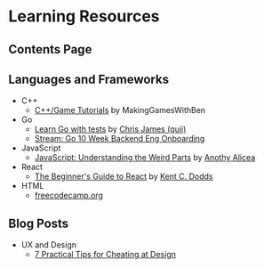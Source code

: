 # Learning Resources

## Contents Page

## Languages and Frameworks

- C++
  - [C++/Game Tutorials](https://www.youtube.com/watch?v=hQ2I8D2ogrs&list=PLSPw4ASQYyynKPY0I-QFHK0iJTjnvNUys) by MakingGamesWithBen
- Go
  - [Learn Go with tests](https://quii.gitbook.io/learn-go-with-tests) by [Chris James (quii)](https://github.com/quii)
  - [Stream: Go 10 Week Backend Eng Onboarding](https://stream-wiki.notion.site/Stream-Go-10-Week-Backend-Eng-Onboarding-625363c8c3684753b7f2b7d829bcd67a)
- JavaScript
  - [JavaScript: Understanding the Weird Parts](https://www.udemy.com/course/understand-javascript/) by [Anothy Alicea](https://www.udemy.com/user/anthonypalicea/)
- React
  - [The Beginner's Guide to React](https://egghead.io/courses/the-beginner-s-guide-to-react) by [Kent C. Dodds](https://kentcdodds.com/)
- HTML
  - [freecodecamp.org](https://www.freecodecamp.org/)

## Blog Posts

- UX and Design
  - [7 Practical Tips for Cheating at Design](https://medium.com/refactoring-ui/7-practical-tips-for-cheating-at-design-40c736799886)
